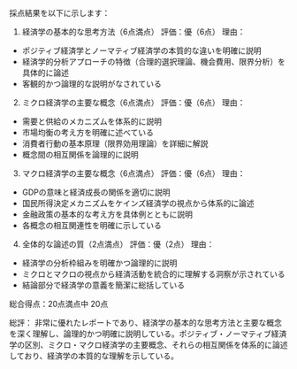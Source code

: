 採点結果を以下に示します：

1. 経済学の基本的な思考方法（6点満点）
評価：優（6点）
理由：
- ポジティブ経済学とノーマティブ経済学の本質的な違いを明確に説明
- 経済学的分析アプローチの特徴（合理的選択理論、機会費用、限界分析）を具体的に論述
- 客観的かつ論理的な説明がなされている

2. ミクロ経済学の主要な概念（6点満点）
評価：優（6点）
理由：
- 需要と供給のメカニズムを体系的に説明
- 市場均衡の考え方を明確に述べている
- 消費者行動の基本原理（限界効用理論）を詳細に解説
- 概念間の相互関係を論理的に説明

3. マクロ経済学の主要な概念（6点満点）
評価：優（6点）
理由：
- GDPの意味と経済成長の関係を適切に説明
- 国民所得決定メカニズムをケインズ経済学の視点から体系的に論述
- 金融政策の基本的な考え方を具体例とともに説明
- 各概念の相互関連性を明確に示している

4. 全体的な論述の質（2点満点）
評価：優（2点）
理由：
- 経済学の分析枠組みを明確かつ論理的に説明
- ミクロとマクロの視点から経済活動を統合的に理解する洞察が示されている
- 結論部分で経済学の意義を簡潔に総括している

総合得点：20点満点中 20点

総評：
非常に優れたレポートであり、経済学の基本的な思考方法と主要な概念を深く理解し、論理的かつ明確に説明している。ポジティブ・ノーマティブ経済学の区別、ミクロ・マクロ経済学の主要概念、それらの相互関係を体系的に論述しており、経済学の本質的な理解を示している。